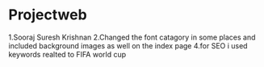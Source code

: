 # Projectweb
 1.Sooraj Suresh Krishnan
 2.Changed the font catagory in some places and included background images as well on the index page
  4.for SEO i used keywords realted to FIFA world cup

